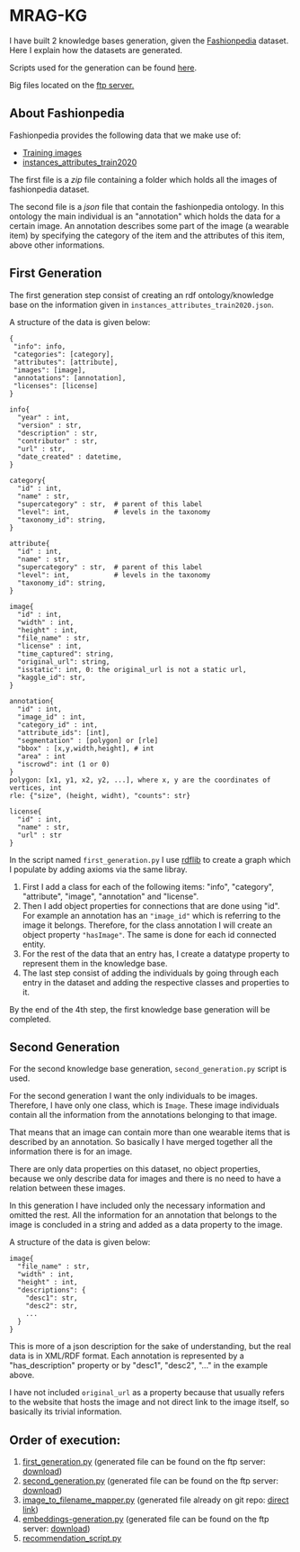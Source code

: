 # MRAG-KG

I have built 2 knowledge bases generation, given the [Fashionpedia](https://fashionpedia.github.io/home/index.html) dataset.
Here I explain how the datasets are generated.

Scripts used for the 
generation can be found [here](https://github.com/alkidbaci/MRAG-KG).

Big files located on the [ftp server.](https://files.dice-research.org/datasets/ontolearn/)

## About Fashionpedia

Fashionpedia provides the following data that we make use of:

- [Training images](https://s3.amazonaws.com/ifashionist-dataset/images/train2020.zip)
- [instances_attributes_train2020](https://s3.amazonaws.com/ifashionist-dataset/annotations/instances_attributes_train2020.json)

The first file is a _zip_ file containing a folder which holds all the images
of fashionpedia dataset.

The second file is a _json_ file that contain the fashionpedia ontology.
In this ontology the main individual is an "annotation" which holds the data for
a certain image. An annotation describes some part of the image (a wearable item)
by specifying the category of the item and the attributes of this item, 
above other informations.

## First Generation

The first generation step consist of creating an rdf ontology/knowledge base 
on the information given in `instances_attributes_train2020.json`. 

A structure of the data is given below:

```
{
 "info": info,
 "categories": [category],
 "attributes": [attribute],
 "images": [image],
 "annotations": [annotation],
 "licenses": [license]
}

info{
  "year" : int,
  "version" : str,
  "description" : str,
  "contributor" : str,
  "url" : str,
  "date_created" : datetime,
}

category{
  "id" : int,
  "name" : str,
  "supercategory" : str,  # parent of this label
  "level": int,           # levels in the taxonomy
  "taxonomy_id": string,
}

attribute{
  "id" : int,
  "name" : str,
  "supercategory" : str,  # parent of this label
  "level": int,           # levels in the taxonomy
  "taxonomy_id": string,
}

image{
  "id" : int,
  "width" : int,
  "height" : int,
  "file_name" : str,
  "license" : int,
  "time_captured": string,
  "original_url": string,
  "isstatic": int, 0: the original_url is not a static url,
  "kaggle_id": str,
}

annotation{
  "id" : int,
  "image_id" : int,
  "category_id" : int,
  "attribute_ids": [int],
  "segmentation" : [polygon] or [rle]
  "bbox" : [x,y,width,height], # int
  "area" : int
  "iscrowd": int (1 or 0)
}
polygon: [x1, y1, x2, y2, ...], where x, y are the coordinates of vertices, int
rle: {"size", (height, widht), "counts": str}

license{
  "id" : int,
  "name" : str,
  "url" : str
}
```

In the script named `first_generation.py` I use [rdflib](https://rdflib.readthedocs.io/en/stable/) to create a graph which
I populate by adding axioms via the same libray.

1. First I add a class for each of the following items:
"info", "category", "attribute", "image", "annotation" and "license".
2. Then I add object properties for connections that are done using "id".
  For example an annotation has an `"image_id"` which is referring to the 
  image it belongs. Therefore, for the class annotation I will create an
  object property `"hasImage"`. The same is done for each id connected
  entity.
3. For the rest of the data that an entry has, I create a datatype property to
   represent them in the knowledge base. 
4. The last step consist of adding the individuals by going through each entry 
   in the dataset and adding the respective classes and properties to it.

By the end of the 4th step, the first knowledge base generation will be completed.

## Second Generation

For the second knowledge base generation, `second_generation.py` script is used.

For the second generation I want the only individuals to be images. Therefore,
I have only one class, which is `Image`. 
These image individuals contain all the information from the annotations
belonging to that image.

That means that an image can contain more than one wearable items that is described
by an annotation. So basically I have merged together all the information there is 
for an image.

There are only data properties on this dataset, no object properties, 
because we only describe data for images and there is no need to have a 
relation between these images.

In this generation I have included only the necessary information and omitted the 
rest. All the information for an annotation that belongs to the image is concluded
in a string and added as a data property to the image.

A structure of the data is given below:

```
image{
  "file_name" : str,
  "width" : int,
  "height" : int,
  "descriptions": { 
    "desc1": str,
    "desc2": str,
    ... 
  }
}
```

This is more of a json description for the sake of understanding, but the real
data is in XML/RDF format. Each annotation is represented
by a "has_description" property or by "desc1", "desc2", "..." in the example above.

I have not included `original_url` as a property because that usually refers
to the website that hosts the image and not direct link to the image itself, 
so basically its trivial information.


## Order of execution:

1. [first_generation.py](https://github.com/alkidbaci/MRAG-KG/blob/main/first_generation.py) (generated file can be found on the ftp server: [download](https://files.dice-research.org/datasets/ontolearn/fashionpedia-first-generation.owl))
2. [second_generation.py](https://github.com/alkidbaci/MRAG-KG/blob/main/second_generation.py) (generated file can be found on the ftp server: [download](https://files.dice-research.org/datasets/ontolearn/fashionpedia-second-generation.owl))
3. [image_to_filename_mapper.py](https://github.com/alkidbaci/MRAG-KG/blob/main/image_to_filename_mapper.py) (generated file already on git repo: [direct link](https://github.com/alkidbaci/MRAG-KG/blob/main/image-filename-mappings))
4. [embeddings-generation.py](https://github.com/alkidbaci/MRAG-KG/blob/main/embeddings-generation.py) (generated file can be found on the ftp server: [download](https://files.dice-research.org/datasets/ontolearn/fashionpedia-embeddings))
5. [recommendation_script.py ](https://github.com/alkidbaci/MRAG-KG/blob/main/recommendation_script.py)
